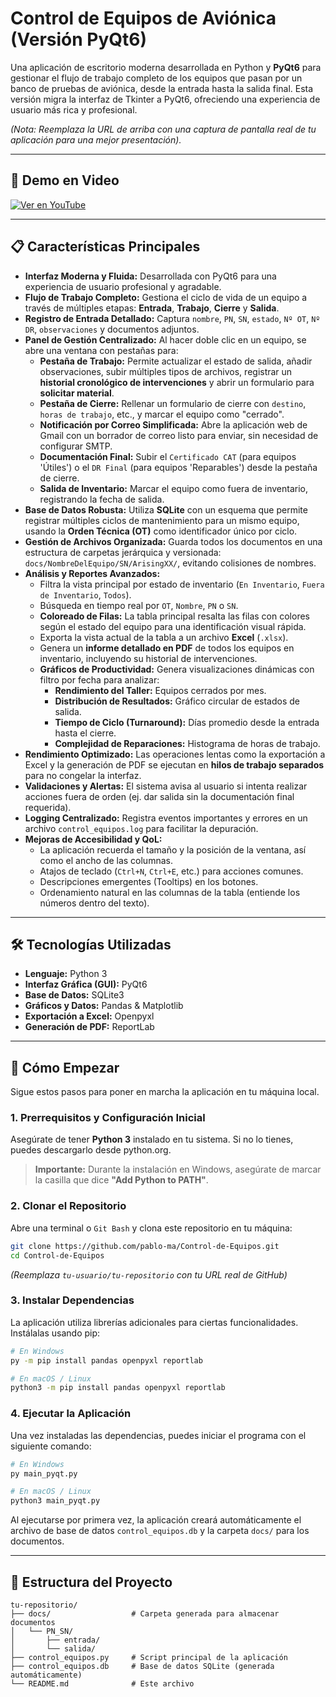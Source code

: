 # Control de Equipos de Aviónica (Versión PyQt6)

Una aplicación de escritorio moderna desarrollada en Python y **PyQt6** para gestionar el flujo de trabajo completo de los equipos que pasan por un banco de pruebas de aviónica, desde la entrada hasta la salida final. Esta versión migra la interfaz de Tkinter a PyQt6, ofreciendo una experiencia de usuario más rica y profesional.


*(Nota: Reemplaza la URL de arriba con una captura de pantalla real de tu aplicación para una mejor presentación).*

---

## 🎥 Demo en Video

[![Ver en YouTube](https://img.youtube.com/vi/Ij5PyH-BzMI/0.jpg)](https://youtu.be/Ij5PyH-BzMI)

---

## 📋 Características Principales

*   **Interfaz Moderna y Fluida:** Desarrollada con PyQt6 para una experiencia de usuario profesional y agradable.
*   **Flujo de Trabajo Completo:** Gestiona el ciclo de vida de un equipo a través de múltiples etapas: **Entrada**, **Trabajo**, **Cierre** y **Salida**.
*   **Registro de Entrada Detallado:** Captura `nombre`, `PN`, `SN`, `estado`, `Nº OT`, `Nº DR`, `observaciones` y documentos adjuntos.
*   **Panel de Gestión Centralizado:** Al hacer doble clic en un equipo, se abre una ventana con pestañas para:
    *   **Pestaña de Trabajo:** Permite actualizar el estado de salida, añadir observaciones, subir múltiples tipos de archivos, registrar un **historial cronológico de intervenciones** y abrir un formulario para **solicitar material**.
    *   **Pestaña de Cierre:** Rellenar un formulario de cierre con `destino`, `horas de trabajo`, etc., y marcar el equipo como "cerrado".
    *   **Notificación por Correo Simplificada:** Abre la aplicación web de Gmail con un borrador de correo listo para enviar, sin necesidad de configurar SMTP.
    *   **Documentación Final:** Subir el `Certificado CAT` (para equipos 'Útiles') o el `DR Final` (para equipos 'Reparables') desde la pestaña de cierre.
    *   **Salida de Inventario:** Marcar el equipo como fuera de inventario, registrando la fecha de salida.
*   **Base de Datos Robusta:** Utiliza **SQLite** con un esquema que permite registrar múltiples ciclos de mantenimiento para un mismo equipo, usando la **Orden Técnica (OT)** como identificador único por ciclo.
*   **Gestión de Archivos Organizada:** Guarda todos los documentos en una estructura de carpetas jerárquica y versionada: `docs/NombreDelEquipo/SN/ArisingXX/`, evitando colisiones de nombres.
*   **Análisis y Reportes Avanzados:**
    *   Filtra la vista principal por estado de inventario (`En Inventario`, `Fuera de Inventario`, `Todos`).
    *   Búsqueda en tiempo real por `OT`, `Nombre`, `PN` o `SN`.
    *   **Coloreado de Filas:** La tabla principal resalta las filas con colores según el estado del equipo para una identificación visual rápida.
    *   Exporta la vista actual de la tabla a un archivo **Excel** (`.xlsx`).
    *   Genera un **informe detallado en PDF** de todos los equipos en inventario, incluyendo su historial de intervenciones.
    *   **Gráficos de Productividad:** Genera visualizaciones dinámicas con filtro por fecha para analizar:
        *   **Rendimiento del Taller:** Equipos cerrados por mes.
        *   **Distribución de Resultados:** Gráfico circular de estados de salida.
        *   **Tiempo de Ciclo (Turnaround):** Días promedio desde la entrada hasta el cierre.
        *   **Complejidad de Reparaciones:** Histograma de horas de trabajo.
*   **Rendimiento Optimizado:** Las operaciones lentas como la exportación a Excel y la generación de PDF se ejecutan en **hilos de trabajo separados** para no congelar la interfaz.
*   **Validaciones y Alertas:** El sistema avisa al usuario si intenta realizar acciones fuera de orden (ej. dar salida sin la documentación final requerida).
*   **Logging Centralizado:** Registra eventos importantes y errores en un archivo `control_equipos.log` para facilitar la depuración.
*   **Mejoras de Accesibilidad y QoL:**
    *   La aplicación recuerda el tamaño y la posición de la ventana, así como el ancho de las columnas.
    *   Atajos de teclado (`Ctrl+N`, `Ctrl+E`, etc.) para acciones comunes.
    *   Descripciones emergentes (Tooltips) en los botones.
    *   Ordenamiento natural en las columnas de la tabla (entiende los números dentro del texto).
---

## 🛠️ Tecnologías Utilizadas

*   **Lenguaje:** Python 3
*   **Interfaz Gráfica (GUI):** PyQt6
*   **Base de Datos:** SQLite3
*   **Gráficos y Datos:** Pandas & Matplotlib
*   **Exportación a Excel:** Openpyxl
*   **Generación de PDF:** ReportLab

---

## 🚀 Cómo Empezar

Sigue estos pasos para poner en marcha la aplicación en tu máquina local.

### 1. Prerrequisitos y Configuración Inicial

Asegúrate de tener **Python 3** instalado en tu sistema. Si no lo tienes, puedes descargarlo desde python.org.

> **Importante:** Durante la instalación en Windows, asegúrate de marcar la casilla que dice **"Add Python to PATH"**.

### 2. Clonar el Repositorio

Abre una terminal o `Git Bash` y clona este repositorio en tu máquina:

```bash
git clone https://github.com/pablo-ma/Control-de-Equipos.git
cd Control-de-Equipos
```
*(Reemplaza `tu-usuario/tu-repositorio` con tu URL real de GitHub)*

### 3. Instalar Dependencias

La aplicación utiliza librerías adicionales para ciertas funcionalidades. Instálalas usando pip:

```bash
# En Windows
py -m pip install pandas openpyxl reportlab

# En macOS / Linux
python3 -m pip install pandas openpyxl reportlab
```

### 4. Ejecutar la Aplicación

Una vez instaladas las dependencias, puedes iniciar el programa con el siguiente comando:

```bash
# En Windows
py main_pyqt.py

# En macOS / Linux
python3 main_pyqt.py
```

Al ejecutarse por primera vez, la aplicación creará automáticamente el archivo de base de datos `control_equipos.db` y la carpeta `docs/` para los documentos.

---

## 📂 Estructura del Proyecto

```
tu-repositorio/
├── docs/                  # Carpeta generada para almacenar documentos
│   └── PN_SN/
│       ├── entrada/
│       └── salida/
├── control_equipos.py     # Script principal de la aplicación
├── control_equipos.db     # Base de datos SQLite (generada automáticamente)
└── README.md              # Este archivo
```